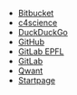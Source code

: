 - [Bitbucket](https://bitbucket.org/) <!-- TAGS: git,repository -->
- [c4science](https://c4science.ch/) <!-- TAGS: git,repository -->
- [DuckDuckGo](https://duckduckgo.com/) <!-- TAGS: search -->
- [GitHub](https://github.com/) <!-- TAGS: git,repository -->
- [GitLab EPFL](https://gitlab.epfl.ch/) <!-- TAGS: epfl,git,repository -->
- [GitLab](https://gitlab.com/) <!-- TAGS: git,repository -->
- [Qwant](https://www.qwant.com/) <!-- TAGS: search -->
- [Startpage](https://www.startpage.com/) <!-- TAGS: search,startpage -->
